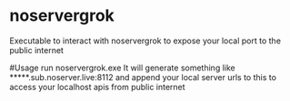 # noservergrok
Executable to interact with noservergrok to expose your local port to the public internet

#Usage
run noservergrok.exe <Your Local Server Port>
It will generate something like *****.sub.noserver.live:8112 and append your local server urls to this to access your localhost apis from public internet
